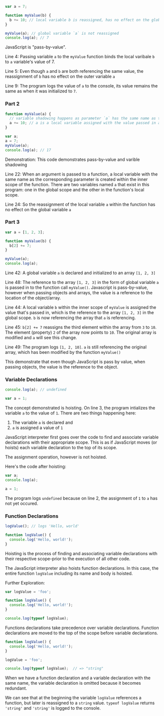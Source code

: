```js
var a = 7;

function myValue(b) {
  b += 10; // local variable b is reassigned, has no effect on the global variable a
}

myValue(a); // global variable `a` is not reassigned
console.log(a); // 7
```

JavaScript is "pass-by-value".

Line 4: Passing variable `a` to the `myValue` function binds the local varibale `b` to `a` variable's value of 7.

Line 5: Even though `a` and `b` are both referencing the same value, the reassignment of `b` has no effect on the outer variable `a`

Line 9: The program logs the value of `a` to the console, its value remains the same as when it was initialized to `7`.

### Part 2
```js
function myValue(a) {
  // variable shadowing happens as parameter `a` has the same name as the global variable `a`
  a += 10; // a is a local variable assigned with the value passed in as an argument
}

var a;
a = 7;
myValue(a);
console.log(a); // 17
```

Demonstration:
This code demonstrates pass-by-value and varible shadowing

Line 22: When an argument is passed to a function, a local variable with the same name as the corresponding parameter is created within the inner scope of the function. There are two variables named `a` that exist in this program: one in the global scope and the other in the function's local scope.

Line 24: So the reassignment of the local variable `a` within the function has no effect on the global variable `a`

### Part 3
```js
var a = [1, 2, 3];

function myValue(b) {
  b[2] += 7;
}

myValue(a);
console.log(a);
```

Line 42: A global variable `a` is declared and initialized to an array `[1, 2, 3]`

Line 48: The reference to the array `[1, 2, 3]` in the form of global variable `a` is passed in to the function call `myValue()`. Javascript is pass-by-value, however when passing objects and arrays, the value is a reference to the location of the object/array.

Line 44: A local variable `b` within the inner scope of `myValue` is assigned the value that's passed in, which is the reference to the array `[1, 2, 3]` in the global scope. `b` is now referencing the array that `a` is referencing.

Line 45: `b[2] += 7` reassigns the third element within the array from `3` to `10`. The element (property) `2` of the array now points to `10`. The original array is modified and `a` will see this change.

Line 49: The program logs `[1, 2, 10]`. `a` is still referencing the original array, which has been modified by the function `myValue()`

This demonstrate that even though JavaScript is pass by value, when passing objects, the value is the reference to the object.

### Variable Declarations
```js
console.log(a); // undefined

var a = 1;
```

The concept demonstrated is hoisting.
On line 3, the program intializes the variable `a` to the value of `1`. There are two things happening here: 
1) The variable `a` is declared and
2) `a` is assigned a value of `1`

JavaScript interpreter first goes over the code to find and associate variable declarations with their appropriate scope. This is as if JavaScript moves (or hoists) each variable declaration to the top of its scope.

The assignment operation, however is not hoisted.

Here's the code after hoisting:
```js
var a;
console.log(a);

a = 1;
```

The program logs `undefined` because on line 2, the assignment of `1` to `a` has not yet occured.

### Function Declarations

```js
logValue(); // logs 'Hello, world'

function logValue() {
  console.log('Hello, world!');
}
```

Hoisting is the process of finding and associating variable declarations with their respective scope-prior to the execution of all other code.

The JavaScript interpreter also hoists function declarations. In this case, the entire function `logValue` including its name and body is hoisted.

Further Exploration:
```js
var logValue = 'foo';

function logValue() {
  console.log('Hello, world!');
}

console.log(typeof logValue);
```
Functions declarations take precedence over variable declarations. Function declarations are moved to the top of the scope before variable declarations.


```js
function logValue() {
  console.log('Hello, world!');
}

logValue = 'foo';

console.log(typeof logValue);  // => "string"
```
When we have a function declaration and a variable declaration with the same name, the variable declaration is omitted because it becomes redundant.

We can see that at the beginning the variable `logValue` references a function, but later is reassigned to a `string` value. `typeof logValue` returns `'string'` and `'string'` is logged to the console.